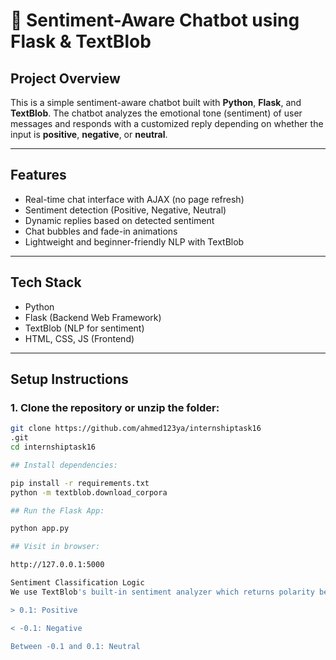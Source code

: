 # 🤖 Sentiment-Aware Chatbot using Flask & TextBlob

##  Project Overview

This is a simple sentiment-aware chatbot built with **Python**, **Flask**, and **TextBlob**. The chatbot analyzes the emotional tone (sentiment) of user messages and responds with a customized reply depending on whether the input is **positive**, **negative**, or **neutral**.

---

##  Features

- Real-time chat interface with AJAX (no page refresh)
- Sentiment detection (Positive, Negative, Neutral)
- Dynamic replies based on detected sentiment
- Chat bubbles and fade-in animations
- Lightweight and beginner-friendly NLP with TextBlob

---

##  Tech Stack

- Python
- Flask (Backend Web Framework)
- TextBlob (NLP for sentiment)
- HTML, CSS, JS (Frontend)

---

##  Setup Instructions

### 1. Clone the repository or unzip the folder:
```bash
git clone https://github.com/ahmed123ya/internshiptask16
.git
cd internshiptask16

## Install dependencies:

pip install -r requirements.txt
python -m textblob.download_corpora

## Run the Flask App:

python app.py

## Visit in browser:

http://127.0.0.1:5000

Sentiment Classification Logic
We use TextBlob's built-in sentiment analyzer which returns polarity between -1.0 to 1.0:

> 0.1: Positive

< -0.1: Negative

Between -0.1 and 0.1: Neutral